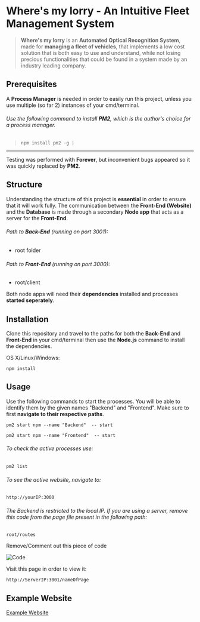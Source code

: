 # Where's my lorry - An Intuitive Fleet Management System
>**Where's my lorry** is an **Automated Optical Recognition System**, made for **managing a fleet of vehicles**, that implements a low cost solution that is both easy to use and understand, while not losing precious functionalities that could be found in a system made by an industry leading company.

## Prerequisites
A **Process Manager** is needed in order to easily run this project, unless you use multiple (so far 2) instances of your cmd/terminal.

###### Use the following command to install **PM2**, which is the author's choice for a process manager. 

> `npm install pm2 -g |`

****
Testing was performed with **Forever**, but inconvenient bugs appeared so it was quickly replaced by **PM2**.

## Structure
Understanding the structure of this project is **essential** in order to ensure that it will work fully. The communication between the **Front-End (Website)** and the **Database** is made through a secondary **Node app** that acts as a server for the **Front-End**.

###### Path to **Back-End** (running on port 3001):
- root folder

###### Path to **Front-End** (running on port 3000):
- root/client

Both node apps will need their **dependencies** installed and processes **started seperately**.

## Installation
Clone this repository and travel to the paths for both the **Back-End** and **Front-End** in your cmd/terminal then use the **Node.js** command to install the dependencies.

OS X/Linux/Windows:

	npm install

## Usage
Use the following commands to start the processes. You will be able to identify them by the given names "Backend" and "Frontend". Make sure to first **navigate to their respective paths**.

    pm2 start npm --name "Backend"  -- start

    pm2 start npm --name "Frontend"  -- start 
    
###### To check the active processes use:

	pm2 list
    
###### To see the active website, navigate to:

	http://yourIP:3000
    
###### The Backend is restricted to the local IP. If you are using a server, remove this code from the page file present in the following path:

	root/routes
    
Remove/Comment out this piece of code

![Code](https://i.imgur.com/FSWMrgJ.png)

Visit this page in order to view it:

	http://ServerIP:3001/nameOfPage

## Example Website
[Example Website](https://wheresmylorry.tk/)
